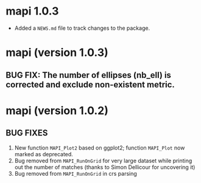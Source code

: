 # mapi 1.0.3

* Added a `NEWS.md` file to track changes to the package.
# mapi (version 1.0.3)
## BUG FIX: The number of ellipses (nb_ell) is corrected and exclude non-existent metric.
# mapi (version 1.0.2)
## BUG FIXES
1. New function `MAPI_Plot2` based on ggplot2; function `MAPI_Plot` now marked as deprecated.
2. Bug removed from `MAPI_RunOnGrid` for very large dataset while printing out the number of matches (thanks to Simon Dellicour for uncovering it)
3. Bug removed from `MAPI_RunOnGrid` in crs parsing
